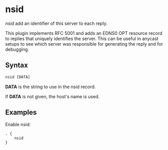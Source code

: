# nsid

*nsid* add an identifier of this server to each reply.

This plugin implements RFC 5001 and adds an EDNS0 OPT resource record to replies that uniquely
identifies the server. This can be useful in anycast setups to see which server was responsible for
generating the reply and for debugging.

## Syntax

~~~ txt
nsid [DATA]
~~~

**DATA** is the string to use in the nsid record.

If **DATA** is not given, the host's name is used.

## Examples

Enable nsid:

~~~ corefile
. {
    nsid
}
~~~
